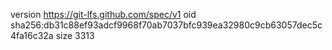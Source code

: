 version https://git-lfs.github.com/spec/v1
oid sha256:db31c88ef93adcf9968f70ab7037bfc939ea32980c9cb63057dec5c4fa16c32a
size 3313
